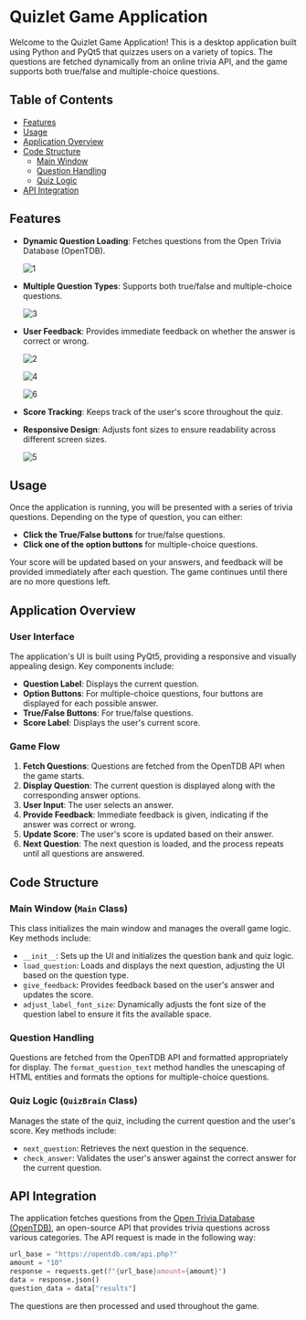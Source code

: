 
# Quizlet Game Application

Welcome to the Quizlet Game Application! This is a desktop application built using Python and PyQt5 that quizzes users on a variety of topics. The questions are fetched dynamically from an online trivia API, and the game supports both true/false and multiple-choice questions.

## Table of Contents
- [Features](#features)
- [Usage](#usage)
- [Application Overview](#application-overview)
- [Code Structure](#code-structure)
  - [Main Window](#main-window)
  - [Question Handling](#question-handling)
  - [Quiz Logic](#quiz-logic)
- [API Integration](#api-integration)

## Features

- **Dynamic Question Loading**: Fetches questions from the Open Trivia Database (OpenTDB).
  
    ![1](https://github.com/anlbora/QuizletGame_Api/assets/100442507/fb017413-6653-47bc-9d83-36a1a55d8546)
  
- **Multiple Question Types**: Supports both true/false and multiple-choice questions.
  
  ![3](https://github.com/anlbora/QuizletGame_Api/assets/100442507/642f5a4a-1f7c-4f2e-8685-0be61d1d26d9)
  
- **User Feedback**: Provides immediate feedback on whether the answer is correct or wrong.

  ![2](https://github.com/anlbora/QuizletGame_Api/assets/100442507/25df25e4-ec47-46b4-a6ed-7db74726002e)

  ![4](https://github.com/anlbora/QuizletGame_Api/assets/100442507/1c708588-41d9-4c22-88ac-f07fd2a11fb6)

  ![6](https://github.com/anlbora/QuizletGame_Api/assets/100442507/20ef8778-60cd-41be-9330-ffadd4db39cb)

- **Score Tracking**: Keeps track of the user's score throughout the quiz.
- **Responsive Design**: Adjusts font sizes to ensure readability across different screen sizes.

  ![5](https://github.com/anlbora/QuizletGame_Api/assets/100442507/046fa456-8c40-4326-98b7-686aa2f6bfef)
  

## Usage

Once the application is running, you will be presented with a series of trivia questions. Depending on the type of question, you can either:
- **Click the True/False buttons** for true/false questions.
- **Click one of the option buttons** for multiple-choice questions.

Your score will be updated based on your answers, and feedback will be provided immediately after each question. The game continues until there are no more questions left.

## Application Overview

### User Interface

The application's UI is built using PyQt5, providing a responsive and visually appealing design. Key components include:
- **Question Label**: Displays the current question.
- **Option Buttons**: For multiple-choice questions, four buttons are displayed for each possible answer.
- **True/False Buttons**: For true/false questions.
- **Score Label**: Displays the user's current score.

### Game Flow

1. **Fetch Questions**: Questions are fetched from the OpenTDB API when the game starts.
2. **Display Question**: The current question is displayed along with the corresponding answer options.
3. **User Input**: The user selects an answer.
4. **Provide Feedback**: Immediate feedback is given, indicating if the answer was correct or wrong.
5. **Update Score**: The user's score is updated based on their answer.
6. **Next Question**: The next question is loaded, and the process repeats until all questions are answered.

## Code Structure

### Main Window (`Main` Class)

This class initializes the main window and manages the overall game logic. Key methods include:

- `__init__`: Sets up the UI and initializes the question bank and quiz logic.
- `load_question`: Loads and displays the next question, adjusting the UI based on the question type.
- `give_feedback`: Provides feedback based on the user's answer and updates the score.
- `adjust_label_font_size`: Dynamically adjusts the font size of the question label to ensure it fits the available space.

### Question Handling

Questions are fetched from the OpenTDB API and formatted appropriately for display. The `format_question_text` method handles the unescaping of HTML entities and formats the options for multiple-choice questions.

### Quiz Logic (`QuizBrain` Class)

Manages the state of the quiz, including the current question and the user's score. Key methods include:

- `next_question`: Retrieves the next question in the sequence.
- `check_answer`: Validates the user's answer against the correct answer for the current question.

## API Integration

The application fetches questions from the [Open Trivia Database (OpenTDB)](https://opentdb.com/), an open-source API that provides trivia questions across various categories. The API request is made in the following way:

```python
url_base = "https://opentdb.com/api.php?"
amount = "10"
response = requests.get(f"{url_base}amount={amount}")
data = response.json()
question_data = data["results"]
```

The questions are then processed and used throughout the game.
